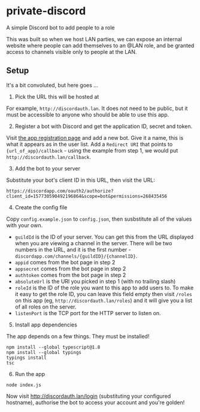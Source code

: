 # private-discord
A simple Discord bot to add people to a role

This was built so when we host LAN parties, we can expose an internal website
where people can add themselves to an @LAN role, and be granted access to
channels visible only to people at the LAN.

## Setup

It's a bit convoluted, but here goes ...

1) Pick the URL this will be hosted at

For example, `http://discordauth.lan`. It does not need to be public, but it
must be accessible to anyone who should be able to use this app.

2) Register a bot with Discord and get the application ID, secret and token.

Visit [the app registration page](https://discordapp.com/developers/applications/me)
and add a new bot. Give it a name, this is what it appears as in the user list.
Add a `Redirect URI` that points to `{url_of_app}/callback` - using the example
from step 1, we would put `http://discordauth.lan/callback`.

3) Add the bot to your server

Substitute your bot's client ID in this URL, then visit the URL:

`https://discordapp.com/oauth2/authorize?client_id=157730590492196864&scope=bot&permissions=268435456`

4) Create the config file

Copy `config.example.json` to `config.json`, then susbstitute all of the values
with your own.

* `guildId` is the ID of your server. You can get this from the  URL displayed
when you are viewing a channel in the server. There will be two numbers in the
URL, and it is the first number - `discordapp.com/channels/{guildID}/{channelID}`.
* `appid` comes from the bot page in step 2
* `appsecret` comes from the bot page in step 2
* `authtoken` comes from the bot page in step 2
* `absoluteUrl` is the URl you picked in step 1 (with no trailing slash)
* `roleId` is the ID of the role you want to this app to add users to. To make
it easy to get the role ID, you can leave this field empty then visit `/roles`
on this app (eg, `http://discordauth.lan/roles`) and it will give you a list of
all roles on the server.
* `listenPort` is the TCP port for the HTTP server to listen on.

5) Install app dependencies

The app depends on a few things. They must be installed!

```
npm install --global typescript@1.8
npm install --global typings
typings install
tsc
```

6) Run the app

`node index.js`

Now visit http://discordauth.lan/login (substituting your configured hostname),
authorise the bot to access your account and you're golden!

